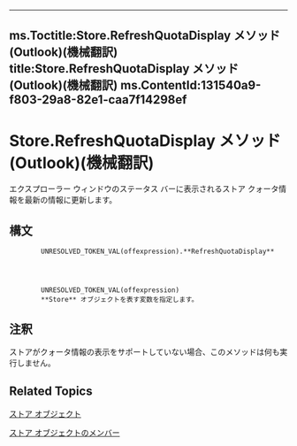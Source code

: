 

---
ms.Toctitle:Store.RefreshQuotaDisplay メソッド (Outlook)(機械翻訳)
title:Store.RefreshQuotaDisplay メソッド (Outlook)(機械翻訳)
ms.ContentId:131540a9-f803-29a8-82e1-caa7f14298ef
---
# Store.RefreshQuotaDisplay メソッド (Outlook)(機械翻訳)




エクスプローラー ウィンドウのステータス バーに表示されるストア クォータ情報を最新の情報に更新します。

## 構文

            UNRESOLVED_TOKEN_VAL(offexpression).**RefreshQuotaDisplay**




            UNRESOLVED_TOKEN_VAL(offexpression)
            **Store** オブジェクトを表す変数を指定します。



## 注釈
ストアがクォータ情報の表示をサポートしていない場合、このメソッドは何も実行しません。



## Related Topics

[ストア オブジェクト](1eb22fe9-8849-7476-5388-2515b48591b9.md)

[ストア オブジェクトのメンバー](84c1d423-e507-0b3b-6570-33829b94be04.md)




